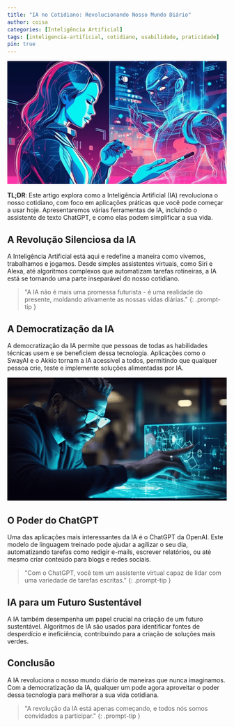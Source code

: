 ```yaml
---
title: "IA no Cotidiano: Revolucionando Nosso Mundo Diário"
author: coisa
categories: [Inteligência Artificial]
tags: [inteligencia-artificial, cotidiano, usabilidade, praticidade]
pin: true
---
```


![Uma mulher utilizando um assistente virtual de IA em seu smartphone](/assets/img/posts/2023-06-15-05.png)

**TL;DR**: Este artigo explora como a Inteligência Artificial (IA) revoluciona o nosso cotidiano, com foco em aplicações práticas que você pode começar a usar hoje. Apresentaremos várias ferramentas de IA, incluindo o assistente de texto ChatGPT, e como elas podem simplificar a sua vida.

## A Revolução Silenciosa da IA

A Inteligência Artificial está aqui e redefine a maneira como vivemos, trabalhamos e jogamos. Desde simples assistentes virtuais, como Siri e Alexa, até algoritmos complexos que automatizam tarefas rotineiras, a IA está se tornando uma parte inseparável do nosso cotidiano.

> "A IA não é mais uma promessa futurista - é uma realidade do presente, moldando ativamente as nossas vidas diárias."
{: .prompt-tip }

## A Democratização da IA

A democratização da IA permite que pessoas de todas as habilidades técnicas usem e se beneficiem dessa tecnologia. Aplicações como o SwayAI e o Akkio tornam a IA acessível a todos, permitindo que qualquer pessoa crie, teste e implemente soluções alimentadas por IA.

![Um homem utilizando um aplicativo de IA no seu tablet](/assets/img/posts/2023-06-15-06.png)

## O Poder do ChatGPT

Uma das aplicações mais interessantes da IA é o ChatGPT da OpenAI. Este modelo de linguagem treinado pode ajudar a agilizar o seu dia, automatizando tarefas como redigir e-mails, escrever relatórios, ou até mesmo criar conteúdo para blogs e redes sociais.

> "Com o ChatGPT, você tem um assistente virtual capaz de lidar com uma variedade de tarefas escritas."
{: .prompt-tip }

## IA para um Futuro Sustentável

A IA também desempenha um papel crucial na criação de um futuro sustentável. Algoritmos de IA são usados para identificar fontes de desperdício e ineficiência, contribuindo para a criação de soluções mais verdes.

## Conclusão

A IA revoluciona o nosso mundo diário de maneiras que nunca imaginamos. Com a democratização da IA, qualquer um pode agora aproveitar o poder dessa tecnologia para melhorar a sua vida cotidiana.

> "A revolução da IA está apenas começando, e todos nós somos convidados a participar."
{: .prompt-tip }
